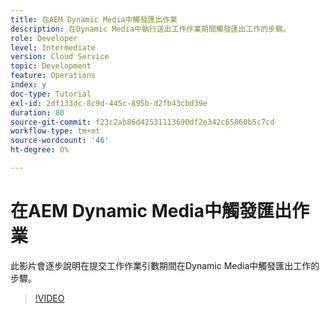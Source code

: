 ```yaml
---
title: 在AEM Dynamic Media中觸發匯出作業
description: 在Dynamic Media中執行送出工作作業期間觸發匯出工作的步驟。
role: Developer
level: Intermediate
version: Cloud Service
topic: Development
feature: Operations
index: y
doc-type: Tutorial
exl-id: 2df133dc-8c9d-445c-895b-d2fb43cbd39e
duration: 80
source-git-commit: f23c2ab86d42531113690df2e342c65060b5c7cd
workflow-type: tm+mt
source-wordcount: '46'
ht-degree: 0%

---
```


# 在AEM Dynamic Media中觸發匯出作業

此影片會逐步說明在提交工作作業引數期間在Dynamic Media中觸發匯出工作的步驟。

>[!VIDEO](https://video.tv.adobe.com/v/335454?quality=12&learn=on)
